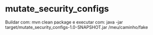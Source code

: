# mutate_security_configs

Buildar com: mvn clean package
e executar com: java -jar target/mutate_security_configs-1.0-SNAPSHOT.jar /meu/caminho/fake 